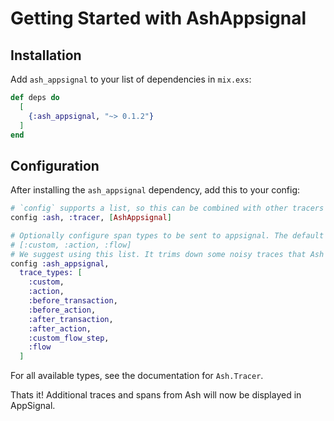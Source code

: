 # Getting Started with AshAppsignal

## Installation

Add `ash_appsignal` to your list of dependencies in `mix.exs`:


```elixir
def deps do
  [
    {:ash_appsignal, "~> 0.1.2"}
  ]
end
```

## Configuration

After installing the `ash_appsignal` dependency, add this to your config:

```elixir
# `config` supports a list, so this can be combined with other tracers
config :ash, :tracer, [AshAppsignal]

# Optionally configure span types to be sent to appsignal. The default is
# [:custom, :action, :flow]
# We suggest using this list. It trims down some noisy traces that Ash emits
config :ash_appsignal,
  trace_types: [
    :custom,
    :action,
    :before_transaction,
    :before_action,
    :after_transaction,
    :after_action,
    :custom_flow_step,
    :flow
  ]
```

For all available types, see the documentation for `Ash.Tracer`.

Thats it! Additional traces and spans from Ash will now be displayed in AppSignal.
